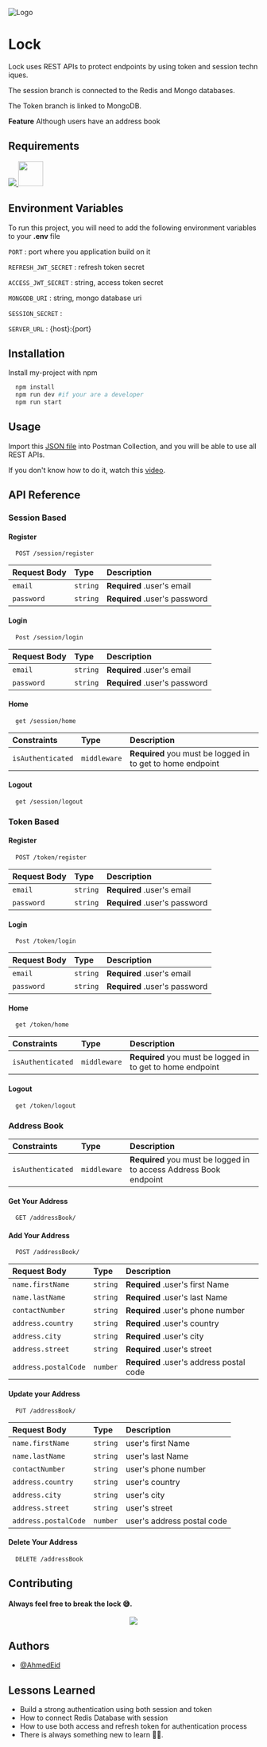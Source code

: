![Logo](https://user-images.githubusercontent.com/57197702/218442989-cf6e2ba1-afde-4a15-a52e-da22d76021f3.JPG)

# Lock

Lock uses REST APIs to protect endpoints by using token and session techniques.

The session branch is connected to the Redis and Mongo databases.

The Token branch is linked to MongoDB.

**Feature** Although users have an address book



## Requirements
<p>
 <a href="https://skillicons.dev">
        <img src="https://skillicons.dev/icons?i=nodejs,mongodb,redis,postman&theme=light"/>
    </a>
    <a href="https://www.npmjs.com/"><img src="https://authy.com/wp-content/uploads/npm-logo.png" width="50px" height="50"/></a>
 </p>


## Environment Variables

To run this project, you will need to add the following environment variables to your **.env** file

`PORT` : port where you application build on it <number>

`REFRESH_JWT_SECRET` : refresh token secret <string>

`ACCESS_JWT_SECRET` : string, access token secret <string>

`MONGODB_URI` : string, mongo database uri <string>

`SESSION_SECRET` : <string>

`SERVER_URL` : {host}:{port} <string>

## Installation

Install my-project with npm

```bash
  npm install
  npm run dev #if your are a developer 
  npm run start
```
    
## Usage
Import this [JSON file](Auth_session_token.postman_collection.json) into Postman Collection, and you will be able to use all REST APIs.

If you don't know how to do it, watch this [video](https://www.youtube.com/watch?v=bzquMXmCLUQ).
    
## API Reference

### Session Based

####  Register
```http
  POST /session/register
```
| Request Body | Type     | Description                   |
| :--------    | :------- | :-------------------------    |
| `email`      | `string` | **Required** .user's email    |
| `password`   | `string` | **Required** .user's password |

#### Login
```http
  Post /session/login
```
| Request Body | Type     | Description                   |
| :--------    | :------- | :-------------------------    |
| `email`      | `string` | **Required** .user's email    |
| `password`   | `string` | **Required** .user's password |

#### Home
```http
  get /session/home
```
| Constraints       | Type        | Description                   |
| :--------         | :-------    | :-------------------------    |
| `isAuthenticated` | `middleware`| **Required** you must be logged in to get to home endpoint |

#### Logout
```http
  get /session/logout
```

### Token Based

####  Register
```http
  POST /token/register
```
| Request Body | Type     | Description                   |
| :--------    | :------- | :-------------------------    |
| `email`      | `string` | **Required** .user's email    |
| `password`   | `string` | **Required** .user's password |

#### Login
```http
  Post /token/login
```
| Request Body | Type     | Description                   |
| :--------    | :------- | :-------------------------    |
| `email`      | `string` | **Required** .user's email    |
| `password`   | `string` | **Required** .user's password |

#### Home
```http
  get /token/home
```
| Constraints       | Type        | Description                   |
| :--------         | :-------    | :-------------------------    |
| `isAuthenticated` | `middleware`| **Required** you must be logged in to get to home endpoint |

#### Logout
```http
  get /token/logout
```

### Address Book

| Constraints       | Type        | Description                   |
| :--------         | :-------    | :-------------------------    |
| `isAuthenticated` | `middleware`| **Required** you must be logged in to access Address Book endpoint|

####  Get Your Address
```http
  GET /addressBook/
```

#### Add Your Address
```http
  POST /addressBook/
```
| Request Body | Type     | Description                   |
| :--------    | :------- | :-------------------------    |
| `name.firstName` | `string` | **Required** .user's first Name    |
| `name.lastName`   | `string` | **Required** .user's last Name |
| `contactNumber`   | `string` | **Required** .user's phone number |
| `address.country`   | `string` | **Required** .user's country |
| `address.city`   | `string` | **Required** .user's city |
| `address.street`   | `string` | **Required** .user's street |
| `address.postalCode`   | `number` | **Required** .user's address postal code |

#### Update your Address
```http
  PUT /addressBook/
```
| Request Body | Type     | Description                   |
| :--------    | :------- | :-------------------------    |
| `name.firstName` | `string` | user's first Name    |
| `name.lastName`   | `string` | user's last Name |
| `contactNumber`   | `string` | user's phone number |
| `address.country`   | `string` | user's country |
| `address.city`   | `string` | user's city |
| `address.street`   | `string` | user's street |
| `address.postalCode`   | `number` | user's address postal code |

#### Delete Your Address
```http
  DELETE /addressBook
```

## Contributing

<h4> Always feel free to break the lock 😅. </h4> 

<div align="center">
<img src="https://user-images.githubusercontent.com/57197702/218451102-eaaaeb4d-9392-41af-9dc3-8ba42bb48324.gif"/>
</div>

## Authors

- [@AhmedEid](https://github.com/ahmedeid6842/)

    
## Lessons Learned

- Build a strong authentication using both session and token
- How to connect Redis Database with session 
- How to use both access and refresh token for authentication process
- There is always something new to learn 👨‍💻.